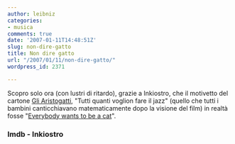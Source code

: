 ```yaml
---
author: leibniz
categories:
- musica
comments: true
date: '2007-01-11T14:48:51Z'
slug: non-dire-gatto
title: Non dire gatto
url: "/2007/01/11/non-dire-gatto/"
wordpress_id: 2371

---
```

Scopro solo ora (con lustri di ritardo), grazie a Inkiostro, che il motivetto del cartone [Gli Aristogatti](http://www.imdb.com/title/tt0065421/), "Tutti quanti voglion fare il jazz" (quello che tutti i bambini canticchiavano matematicamente dopo la visione del film) in realtà fosse "[Everybody wants to be a cat](http://inkiostro.splinder.com/post/10525627)".


### Imdb - Inkiostro
